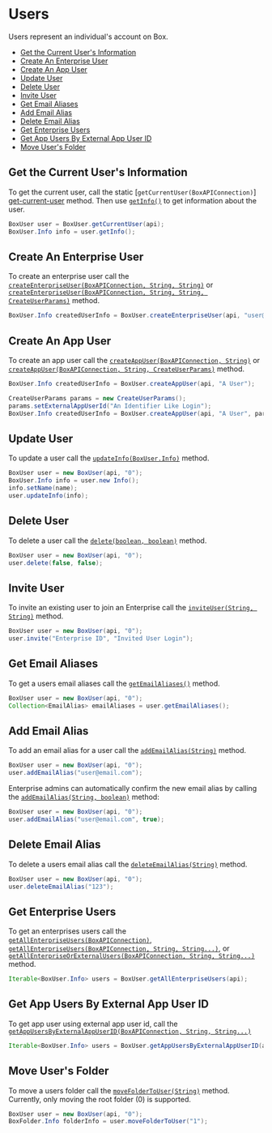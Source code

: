 Users
=====

Users represent an individual's account on Box.

* [Get the Current User's Information](#get-the-current-users-information)
* [Create An Enterprise User](#create-an-enterprise-user)
* [Create An App User](#create-an-app-user)
* [Update User](#update-user)
* [Delete User](#delete-user)
* [Invite User](#invite-user)
* [Get Email Aliases](#get-email-aliases)
* [Add Email Alias](#add-email-alias)
* [Delete Email Alias](#delete-email-alias)
* [Get Enterprise Users](#get-enterprise-users)
* [Get App Users By External App User ID](#get-app-users-by-external-app-user-id)
* [Move User's Folder](#move-users-folder)

Get the Current User's Information
----------------------------------

To get the current user, call the static [`getCurrentUser(BoxAPIConnection)`]
[get-current-user] method. Then use [`getInfo()`][get-info] to get information
about the user.

```java
BoxUser user = BoxUser.getCurrentUser(api);
BoxUser.Info info = user.getInfo();
```

[get-current-user]: http://opensource.box.com/box-java-sdk/javadoc/com/box/sdk/BoxUser.html#getCurrentUser-com.box.sdk.BoxAPIConnection-
[get-info]: http://opensource.box.com/box-java-sdk/javadoc/com/box/sdk/BoxUser.html#getInfo--

Create An Enterprise User
-------------------------

To create an enterprise user call the [`createEnterpriseUser(BoxAPIConnection, String, String)`][create-enterprise-user] or [`createEnterpriseUser(BoxAPIConnection, String, String, CreateUserParams)`][create-enterprise-user-2] method.

```java
BoxUser.Info createdUserInfo = BoxUser.createEnterpriseUser(api, "user@email.com", "A User");
```

[create-enterprise-user]: http://opensource.box.com/box-java-sdk/javadoc/com/box/sdk/BoxUser.html#createEnterpriseUser-com.box.sdk.BoxAPIConnection-java.lang.String-java.lang.String-
[create-enterprise-user-2]: http://opensource.box.com/box-java-sdk/javadoc/com/box/sdk/BoxUser.html#createAppUser-com.box.sdk.BoxAPIConnection-java.lang.String-com.box.sdk.CreateUserParams-

Create An App User
-------------------------

To create an app user call the [`createAppUser(BoxAPIConnection, String)`][create-app-user] or [`createAppUser(BoxAPIConnection, String, CreateUserParams)`][create-app-user-2] method.

```java
BoxUser.Info createdUserInfo = BoxUser.createAppUser(api, "A User");
```

```java
CreateUserParams params = new CreateUserParams();
params.setExternalAppUserId("An Identifier Like Login");
BoxUser.Info createdUserInfo = BoxUser.createAppUser(api, "A User", params);
```

[create-app-user]: http://opensource.box.com/box-java-sdk/javadoc/com/box/sdk/BoxUser.html#createAppUser-com.box.sdk.BoxAPIConnection-java.lang.String-
[create-app-user-2]: http://opensource.box.com/box-java-sdk/javadoc/com/box/sdk/BoxUser.html#createAppUser-com.box.sdk.BoxAPIConnection-java.lang.String-com.box.sdk.CreateUserParams-


Update User
-----------

To update a user call the [`updateInfo(BoxUser.Info)`][update-info] method.

```java
BoxUser user = new BoxUser(api, "0");
BoxUser.Info info = user.new Info();
info.setName(name);
user.updateInfo(info);
```

[update-info]: http://opensource.box.com/box-java-sdk/javadoc/com/box/sdk/BoxUser.html#updateInfo-com.box.sdk.BoxUser.Info-

Delete User
-----------

To delete a user call the [`delete(boolean, boolean)`][delete] method.

```java
BoxUser user = new BoxUser(api, "0");
user.delete(false, false);
```

[delete]: http://opensource.box.com/box-java-sdk/javadoc/com/box/sdk/BoxUser.html#delete-boolean-boolean-

Invite User
-----------

To invite an existing user to join an Enterprise call the [`inviteUser(String, String)`][invite] method.

```java
BoxUser user = new BoxUser(api, "0");
user.invite("Enterprise ID", "Invited User Login");
```

[invite]:  http://opensource.box.com/box-java-sdk/javadoc/com/box/sdk/BoxUser.html#inviteUser-java.lang.String-java.lang.String-

Get Email Aliases
-----------------

To get a users email aliases call the [`getEmailAliases()`][get-email-aliases] method.

```java
BoxUser user = new BoxUser(api, "0");
Collection<EmailAlias> emailAliases = user.getEmailAliases();
```

[get-email-aliases]: http://opensource.box.com/box-java-sdk/javadoc/com/box/sdk/BoxUser.html#getEmailAliases--

Add Email Alias
---------------

To add an email alias for a user call the [`addEmailAlias(String)`][add-email-alias] method.

```java
BoxUser user = new BoxUser(api, "0");
user.addEmailAlias("user@email.com");
```

Enterprise admins can automatically confirm the new email alias by calling the
[`addEmailAlias(String, boolean)`][add-email-alias2] method:

```java
BoxUser user = new BoxUser(api, "0");
user.addEmailAlias("user@email.com", true);
```

[add-email-alias]: http://opensource.box.com/box-java-sdk/javadoc/com/box/sdk/BoxUser.html#addEmailAlias-java.lang.String-
[add-email-alias2]: http://opensource.box.com/box-java-sdk/javadoc/com/box/sdk/BoxUser.html#addEmailAlias-java.lang.String-boolean-

Delete Email Alias
------------------

To delete a users email alias call the [`deleteEmailAlias(String)`][delete-email-alias] method.

```java
BoxUser user = new BoxUser(api, "0");
user.deleteEmailAlias("123");
```

[delete-email-alias]: http://opensource.box.com/box-java-sdk/javadoc/com/box/sdk/BoxUser.html#deleteEmailAlias-java.lang.String-

Get Enterprise Users
--------------------

To get an enterprises users call the [`getAllEnterpriseUsers(BoxAPIConnection)`][get-all-enterprise-users], [`getAllEnterpriseUsers(BoxAPIConnection, String, String...)`][get-all-enterprise-users-2], or [`getAllEnterpriseOrExternalUsers(BoxAPIConnection, String, String...)`][get-all-enterprise-users-3] method.

```java
Iterable<BoxUser.Info> users = BoxUser.getAllEnterpriseUsers(api);
```

[get-all-enterprise-users]: http://opensource.box.com/box-java-sdk/javadoc/com/box/sdk/BoxUser.html#getAllEnterpriseUsers-com.box.sdk.BoxAPIConnection-
[get-all-enterprise-users-2]: http://opensource.box.com/box-java-sdk/javadoc/com/box/sdk/BoxUser.html#getAllEnterpriseUsers-com.box.sdk.BoxAPIConnection-java.lang.String-java.lang.String...-
[get-all-enterprise-users-3]: http://opensource.box.com/box-java-sdk/javadoc/com/box/sdk/BoxUser.html#getAllEnterpriseOrExternalUsers-com.box.sdk.BoxAPIConnection-java.lang.String-java.lang.String...-

Get App Users By External App User ID
----------------------------------------

To get app user using external app user id, call the [`getAppUsersByExternalAppUserID(BoxAPIConnection, String, String...)`][get-app-users-by-external-app-user-id]

```java
Iterable<BoxUser.Info> users = BoxUser.getAppUsersByExternalAppUserID(api, "external_app_user_id");
```

[get-app-users-by-external-app-user-id]: http://opensource.box.com/box-java-sdk/javadoc/com/box/sdk/BoxUser.html#getAppUsersByExternalAppUserID-com.box.sdk.BoxAPIConnection-java.lang.String-java.lang.String...-

Move User's Folder
------------------

To move a users folder call the [`moveFolderToUser(String)`][move-folder-to-user] method. Currently, only moving the root folder (0) is supported.

```java
BoxUser user = new BoxUser(api, "0");
BoxFolder.Info folderInfo = user.moveFolderToUser("1");
```

[move-folder-to-user]: http://opensource.box.com/box-java-sdk/javadoc/com/box/sdk/BoxUser.html#moveFolderToUser-java.lang.String-
